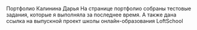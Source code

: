   Портфолио Калинина Дарья
  На странице портфолио собраны тестовые задания, которые я выполняла за последнее время. А также дана ссылка на выпускной проект школы онлайн-образования LoftSchool
